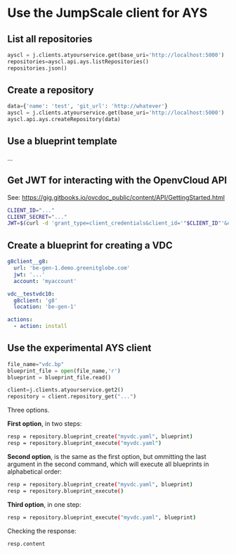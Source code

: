 # Use the JumpScale client for AYS

## List all repositories

```python
ayscl = j.clients.atyourservice.get(base_uri='http://localhost:5000')
repositories=ayscl.api.ays.listRepositories()
repositories.json()
```

## Create a repository

```python
data={'name': 'test', 'git_url': 'http://whatever'}
ayscl = j.clients.atyourservice.get(base_uri='http://localhost:5000')
ayscl.api.ays.createRepository(data)
```

## Use a blueprint template
...

## Get JWT for interacting with the OpenvCloud API

See: https://gig.gitbooks.io/ovcdoc_public/content/API/GettingStarted.html

```bash
CLIENT_ID="..."
CLIENT_SECRET="..."
JWT=$(curl -d 'grant_type=client_credentials&client_id='"$CLIENT_ID"'&client_secret='"$CLIENT_SECRET"'&response_type=id_token' https://itsyou.online/v1/oauth/access_token)
```

## Create a blueprint for creating a VDC

```yaml
g8client__g8:
  url: 'be-gen-1.demo.greenitglobe.com'
  jwt: '...'
  account: 'myaccount'

vdc__testvdc10:
  g8client: 'g8'
  location: 'be-gen-1'

actions:
  - action: install
```


## Use the experimental AYS client

```python
file_name="vdc.bp"
blueprint_file = open(file_name,'r')
blueprint = blueprint_file.read()

client=j.clients.atyourservice.get2()
repository = client.repository_get("...")

```

Three  options.

**First option**, in two steps:
```bash
resp = repository.blueprint_create("myvdc.yaml", blueprint)
resp = repository.blueprint_execute("myvdc.yaml")
```

**Second option**, is the same as the first option, but ommitting the last argument in the second command, which will execute all blueprints in alphabetical order:

```bash
resp = repository.blueprint_create("myvdc.yaml", blueprint)
resp = repository.blueprint_execute()
```

**Third option**, in one step:
```bash
resp = repository.blueprint_execute("myvdc.yaml", blueprint)
```

Checking the response:
```bash
resp.content
```




```
